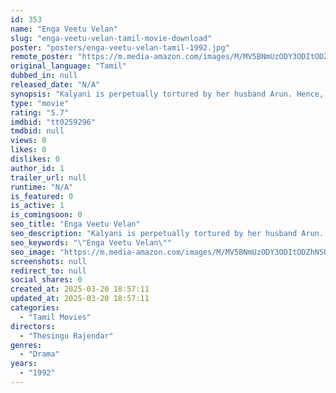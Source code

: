 ```yaml
---
id: 353
name: "Enga Veetu Velan"
slug: "enga-veetu-velan-tamil-movie-download"
poster: "posters/enga-veetu-velan-tamil-1992.jpg"
remote_poster: "https://m.media-amazon.com/images/M/MV5BNmUzODY3ODItODZhNS00MTgzLTg3ZmItODM3ODExOWY0ZTRiXkEyXkFqcGdeQXVyODEzOTQwNTY@._V1_SX300.jpg"
original_language: "Tamil"
dubbed_in: null
released_date: "N/A"
synopsis: "Kalyani is perpetually tortured by her husband Arun. Hence, Arun's father gives his entire property to Kalyani and his grandchild, Velan. An aggravated Arun disowns Kalyani."
type: "movie"
rating: "5.7"
imdbid: "tt0259296"
tmdbid: null
views: 0
likes: 0
dislikes: 0
author_id: 1
trailer_url: null
runtime: "N/A"
is_featured: 0
is_active: 1
is_comingsoon: 0
seo_title: "Enga Veetu Velan"
seo_description: "Kalyani is perpetually tortured by her husband Arun. Hence, Arun's father gives his entire property to Kalyani and his grandchild, Velan. An aggravated Arun disowns Kalyani."
seo_keywords: "\"Enga Veetu Velan\""
seo_image: "https://m.media-amazon.com/images/M/MV5BNmUzODY3ODItODZhNS00MTgzLTg3ZmItODM3ODExOWY0ZTRiXkEyXkFqcGdeQXVyODEzOTQwNTY@._V1_SX300.jpg"
screenshots: null
redirect_to: null
social_shares: 0
created_at: 2025-03-20 18:57:11
updated_at: 2025-03-20 18:57:11
categories:
  - "Tamil Movies"
directors:
  - "Thesingu Rajendar"
genres:
  - "Drama"
years:
  - "1992"
---
```

